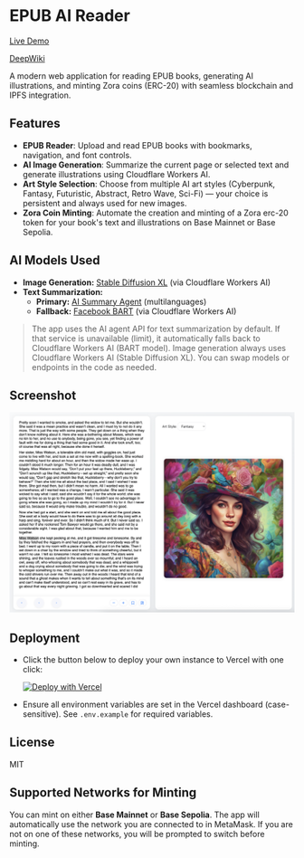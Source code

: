 # EPUB AI Reader

[Live Demo](https://epub-ai-reader-multi.vercel.app/)

[DeepWiki](https://deepwiki.com/alekcangp/epub-ai-reader)

A modern web application for reading EPUB books, generating AI illustrations, and minting Zora coins (ERC-20) with seamless blockchain and IPFS integration.

## Features
- **EPUB Reader**: Upload and read EPUB books with bookmarks, navigation, and font controls.
- **AI Image Generation**: Summarize the current page or selected text and generate illustrations using Cloudflare Workers AI.
- **Art Style Selection**: Choose from multiple AI art styles (Cyberpunk, Fantasy, Futuristic, Abstract, Retro Wave, Sci-Fi) — your choice is persistent and always used for new images.
- **Zora Coin Minting**: Automate the creation and minting of a Zora erc-20 token for your book's text and illustrations on Base Mainnet or Base Sepolia.

## AI Models Used

- **Image Generation:** [Stable Diffusion XL](https://developers.cloudflare.com/workers-ai/models/image-generation/stable-diffusion-xl/) (via Cloudflare Workers AI)
- **Text Summarization:**
  - **Primary:** [AI Summary Agent](https://ai.io.net/ai/agents) (multilanguages)
  - **Fallback:** [Facebook BART](https://developers.cloudflare.com/workers-ai/models/bart-large-cnn/) (via Cloudflare Workers AI)

> The app uses the AI agent API for text summarization by default. If that service is unavailable (limit), it automatically falls back to Cloudflare Workers AI (BART model). Image generation always uses Cloudflare Workers AI (Stable Diffusion XL). You can swap models or endpoints in the code as needed.

## Screenshot

![EPUB AI Reader Screenshot](screenshort.png)


## Deployment

- Click the button below to deploy your own instance to Vercel with one click:

  [![Deploy with Vercel](https://vercel.com/button)](https://vercel.com/import/project?template=https://github.com/alekcangp/epub-ai-reader)

- Ensure all environment variables are set in the Vercel dashboard (case-sensitive). See `.env.example` for required variables.


## License

MIT

## Supported Networks for Minting

You can mint on either **Base Mainnet** or **Base Sepolia**. The app will automatically use the network you are connected to in MetaMask. If you are not on one of these networks, you will be prompted to switch before minting.
